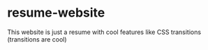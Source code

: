 # resume-website
This website is just a resume with cool features like CSS transitions (transitions are cool)
